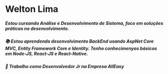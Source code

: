 # Welton Lima

##### Estou cursando Análise e Desenvolvimento de Sistema, foco em soluções práticas no desenvolvimento.

##### 📚 Estou aprendendo desenvolvimento BackEnd usando AspNet Core MVC, Entity Framework Core e Identity. Tenho conhecimenyos básicos em Node-JS, React-JS e React-Native.
##### 👯 Trabalho como Desenvolvedor Jr na Empresa AllEasy
